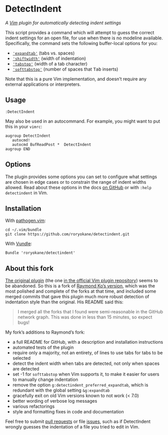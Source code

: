 # DetectIndent

*A [Vim](http://www.vim.org/) plugin for automatically detecting indent settings*

This script provides a command which will attempt to guess the correct indent settings for an open file, for use when there is no modeline available. Specifically, the command sets the following buffer-local options for you:

* [`'expandtab'`](http://vimdoc.sourceforge.net/htmldoc/options.html#%27expandtab%27) (tabs vs. spaces)
* [`'shiftwidth'`](http://vimdoc.sourceforge.net/htmldoc/options.html#%27shiftwidth%27) (width of indentation)
* [`'tabstop'`](http://vimdoc.sourceforge.net/htmldoc/options.html#%27tabstop%27) (width of a tab character)
* [`'softtabstop'`](http://vimdoc.sourceforge.net/htmldoc/options.html#%27softtabstop%27) (number of spaces that <kbd>Tab</kbd> inserts)

Note that this is a pure Vim implementation, and doesn’t require any external applications or interpreters.

## Usage

    :DetectIndent

May also be used in an autocommand. For example, you might want to put this in your `vimrc`:

    augroup DetectIndent
       autocmd!
       autocmd BufReadPost *  DetectIndent
    augroup END

## Options

The plugin provides some options you can set to configure what settings are chosen in edge cases or to constrain the range of indent widths allowed. Read about these options in the docs [on GitHub](https://github.com/roryokane/detectindent/blob/master/doc/detectindent.txt) or with `:help detectindent` in Vim.

## Installation

With [pathogen.vim](https://github.com/tpope/vim-pathogen):

    cd ~/.vim/bundle
    git clone https://github.com/roryokane/detectindent.git

With [Vundle](https://github.com/gmarik/Vundle.vim):

    Bundle 'roryokane/detectindent'

## About this fork

[The original plugin](https://github.com/ciaranm/detectindent) (the one [in the official Vim plugin repository](http://www.vim.org/scripts/script.php?script_id=1171)) seems to be abandoned. So this is a fork of [Raymond Ko’s version](https://github.com/raymond-w-ko/detectindent), which was the most polished and complete of the forks at that time, and included some merged commits that gave this plugin much more robust detection of indentation style than the original. His README said this:

> I merged all the forks that I found were semi-reasonable in the GitHub network graph.
> This was done in less than 15 minutes, so expect bugs!

My fork’s additions to Raymond’s fork:

* a full README for GitHub, with a description and installation instructions
* automated tests of the plugin
* require only a majority, not an entirety, of lines to use tabs for tabs to be selected
* detect the indent width when tabs are detected, not only when spaces are detected
* set -1 for `softtabstop` when Vim supports it, to make it easier for users to manually change indentation
* remove the option `g:detectindent_preferred_expandtab`, which is redundant with the global setting `&g:expandtab`
* gracefully exit on old Vim versions known to not work (< 7.0)
* better wording of verbose log messages
* various refactorings
* style and formatting fixes in code and documentation

Feel free to submit [pull requests](https://github.com/roryokane/detectindent/pulls) or file [issues](https://github.com/roryokane/detectindent/issues), such as if DetectIndent wrongly guesses the indentation of a file you tried to edit in Vim.
